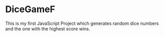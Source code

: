 # DiceGameF
This is my first JavaScript Project which generates random dice numbers and the one with the highest score wins.
